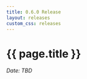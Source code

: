 ```yaml
---
title: 0.6.0 Release
layout: releases
custom_css: releases
---
```


# {{ page.title }}

*Date: TBD*
